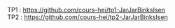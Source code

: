 TP1 : https://github.com/cours-hei/tp1-JarJarBinksIsen  
TP2 : https://github.com/cours-hei/tp2-JarJarBinksIsen  
